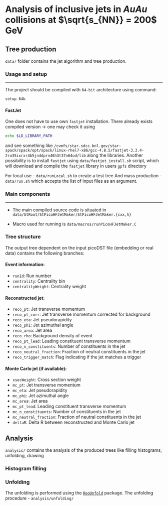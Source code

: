 # Analysis of inclusive jets in $AuAu$ collisions at $\sqrt{s_{NN}} = 200$ GeV

## Tree production
`data/` folder contains the jet algorithm and tree production.


### Usage and setup
---
The project should be compiled with `64-bit` architecture using command:
```bash
setup 64b
```
#### FastJet
One does not have to use own `fastjet` installation. There already exists compiled version -> one may check it using
```bash
echo $LD_LIBRARY_PATH
```
and see something like
`/cvmfs/star.sdcc.bnl.gov/star-spack/spack/opt/spack/linux-rhel7-x86/gcc-4.8.5/fastjet-3.3.4-2ro35ixrxr4b5jn4dprn46h3t37n64od/lib` along the libraries.
Another possibility is to install `fastjet` using `data/fastjet_install.sh` script, which will download and compile the `fastjet` library in users `gpfs` directory



For local use - `data/runLocal.sh` to create a test tree
And mass production - `data/run.sh` which accepts the list of input files as an argument.

### Main components
---
- The main compiled source code is situated in `data/StRoot/StPicoHFJetMaker/StPicoHFJetMaker.{cxx,h}`


- Macro used for running is `data/macros/runPicoHFJetMaker.C`

### Tree structure
The output tree dependent on the input picoDST file (embedding or real data) contains the following branches:

#### Event information:
- `runId`: Run number
- `centrality`: Centrality bin
- `centralityWeight`: Centrality weight

#### Reconstructed jet:
- `reco_pt`: Jet transverse momentum
- `reco_pt_corr`: Jet transverse momentum corrected for background
- `reco_eta`: Jet pseudorapidity
- `reco_phi`: Jet azimuthal angle
- `reco_area`: Jet area
- `reco_rho`: Background density of event
- `reco_pt_lead`: Leading constituent transverse momentum
- `reco_n_constituents`: Number of constituents in the jet
- `reco_neutral_fraction`: Fraction of neutral constituents in the jet
- `reco_trigger_match`: Flag indicating if the jet matches a trigger

#### Monte Carlo jet (if available):
- `xsecWeight`: Cross section weight
- `mc_pt`: Jet transverse momentum
- `mc_eta`: Jet pseudorapidity
- `mc_phi`: Jet azimuthal angle
- `mc_area`: Jet area
- `mc_pt_lead`: Leading constituent transverse momentum
- `mc_n_constituents`: Number of constituents in the jet
- `mc_neutral_fraction`: Fraction of neutral constituents in the jet
- `deltaR`: Delta R between reconstructed and Monte Carlo jet




## Analysis
`analysis/` contains the analysis of the produced trees like filling histograms, unfolding, drawing

### Histogram filling

### Unfolding
The unfolding is performed using the [`RooUnfold`](https://gitlab.cern.ch/RooUnfold/RooUnfold) package. The unfolding procedure - `analysis/unfolding/` 